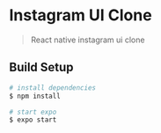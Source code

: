 # Instagram UI Clone

> React native instagram ui clone

## Build Setup

``` bash
# install dependencies
$ npm install

# start expo
$ expo start
```
